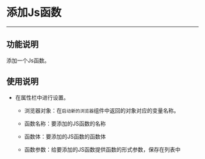 # 添加Js函数
---
## 功能说明
添加一个Js函数。

## 使用说明
* 在属性栏中进行设置。

  * 浏览器对象：在`启动新的浏览器`组件中返回的对象对应的变量名称。
  
  * 函数名称：要添加的JS函数的名称
  
  * 函数体：要添加的JS函数的函数体
  
  * 函数参数：给要添加的JS函数提供函数的形式参数，保存在列表中